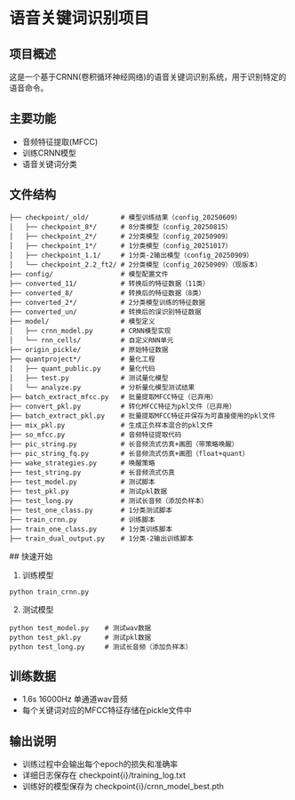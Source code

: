 # 语音关键词识别项目

## 项目概述
这是一个基于CRNN(卷积循环神经网络)的语音关键词识别系统，用于识别特定的语音命令。

## 主要功能
- 音频特征提取(MFCC)
- 训练CRNN模型
- 语音关键词分类

## 文件结构
```text
├── checkpoint/_old/        # 模型训练结果（config_20250609）
│   ├── checkpoint_8*/      # 8分类模型（config_20250815）
│   ├── checkpoint_2*/      # 2分类模型（config_20250909）
│   ├── checkpoint_1*/      # 1分类模型（config_20251017）
│   ├── checkpoint_1.1/     # 1分类-2输出模型（config_20250909）
│   └── checkpoint_2.2_ft2/ # 2分类模型（config_20250909）（现版本）
├── config/                 # 模型配置文件
├── converted_11/           # 转换后的特征数据（11类）
├── converted_8/            # 转换后的特征数据（8类）
├── converted_2*/           # 2分类模型训练的特征数据
├── converted_un/           # 转换后的误识别特征数据
├── model/                  # 模型定义
│   ├── crnn_model.py       # CRNN模型实现
│   └── rnn_cells/          # 自定义RNN单元
├── origin_pickle/          # 原始特征数据
├── quantproject*/          # 量化工程
│   ├── quant_public.py     # 量化代码
│   ├── test.py             # 测试量化模型
│   └── analyze.py          # 分析量化模型测试结果
├── batch_extract_mfcc.py   # 批量提取MFCC特征（已弃用）
├── convert_pkl.py          # 转化MFCC特征为pkl文件（已弃用）
├── batch_extract_pkl.py    # 批量提取MFCC特征并保存为可直接使用的pkl文件
├── mix_pkl.py              # 生成正负样本混合的pkl文件
├── so_mfcc.py              # 音频特征提取代码
├── pic_string.py           # 长音频流式仿真+画图（带策略唤醒）
├── pic_string_fq.py        # 长音频流式仿真+画图（float+quant）
├── wake_strategies.py      # 唤醒策略
├── test_string.py          # 长音频流式仿真
├── test_model.py           # 测试脚本
├── test_pkl.py             # 测试pkl数据
├── test_long.py            # 测试长音频（添加负样本）
├── test_one_class.py       # 1分类测试脚本
├── train_crnn.py           # 训练脚本
├── train_one_class.py      # 1分类训练脚本
├── train_dual_output.py    # 1分类-2输出训练脚本

```

## 快速开始
1. 训练模型
```
python train_crnn.py
```

2. 测试模型
```
python test_model.py    # 测试wav数据
python test_pkl.py      # 测试pkl数据
python test_long.py     # 测试长音频（添加负样本）
```

## 训练数据
- 1.6s 16000Hz 单通道wav音频
- 每个关键词对应的MFCC特征存储在pickle文件中

## 输出说明
- 训练过程中会输出每个epoch的损失和准确率
- 详细日志保存在 checkpoint{i}/training_log.txt
- 训练好的模型保存为 checkpoint{i}/crnn_model_best.pth
